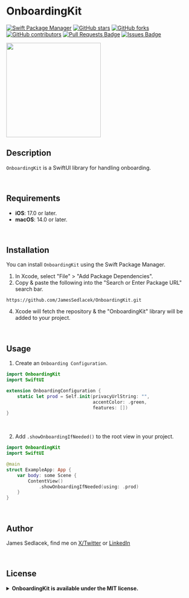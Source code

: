 # OnboardingKit

[![Swift Package Manager](https://img.shields.io/badge/Swift%20Package%20Manager-compatible-brightgreen.svg)](https://github.com/apple/swift-package-manager)
[![GitHub stars](https://img.shields.io/github/stars/JamesSedlacek/OnboardingKit.svg)](https://github.com/JamesSedlacek/OnboardingKit/stargazers)
[![GitHub forks](https://img.shields.io/github/forks/JamesSedlacek/OnboardingKit.svg?color=blue)](https://github.com/JamesSedlacek/OnboardingKit/network)
[![GitHub contributors](https://img.shields.io/github/contributors/JamesSedlacek/OnboardingKit.svg?color=blue)](https://github.com/JamesSedlacek/OnboardingKit/network)
<a href="https://github.com/JamesSedlacek/OnboardingKit/pulls"><img src="https://img.shields.io/github/issues-pr/JamesSedlacek/OnboardingKit" alt="Pull Requests Badge"/></a>
<a href="https://github.com/JamesSedlacek/OnboardingKit/issues"><img src="https://img.shields.io/github/issues/JamesSedlacek/OnboardingKit" alt="Issues Badge"/></a>


<p align="left">
  <img src = "https://github.com/JamesSedlacek/OnboardingKit/blob/main/Assets/OnboardingKitDemo.gif" height="250">
</p>

## Description
`OnboardingKit` is a SwiftUI library for handling onboarding. <br>

<br>

## Requirements

- **iOS**: 17.0 or later.
- **macOS**: 14.0 or later.

<br>

## Installation

You can install `OnboardingKit` using the Swift Package Manager.

1. In Xcode, select "File" > "Add Package Dependencies".
2. Copy & paste the following into the "Search or Enter Package URL" search bar.
```
https://github.com/JamesSedlacek/OnboardingKit.git
```
4. Xcode will fetch the repository & the "OnboardingKit" library will be added to your project.

<br>

## Usage

1. Create an `Onboarding Configuration`.
```swift
import OnboardingKit
import SwiftUI

extension OnboardingConfiguration {
    static let prod = Self.init(privacyUrlString: "",
                                accentColor: .green,
                                features: [])
}
```

<br>

2. Add `.showOnboardingIfNeeded()` to the root view in your project.
```swift
import OnboardingKit
import SwiftUI

@main
struct ExampleApp: App {
    var body: some Scene {
        ContentView()
            .showOnboardingIfNeeded(using: .prod)
    }
}
```

<br>

## Author

James Sedlacek, find me on [X/Twitter](https://twitter.com/jsedlacekjr) or [LinkedIn](https://www.linkedin.com/in/jamessedlacekjr/)

<br>

## License

<details>
  <summary><strong>OnboardingKit is available under the MIT license.</strong></summary>
  <br>

Copyright (c) 2023 James Sedlacek

Permission is hereby granted, free of charge, to any person obtaining a copy
of this software and associated documentation files (the "Software"), to deal
in the Software without restriction, including without limitation the rights
to use, copy, modify, merge, publish, distribute, sublicense, and/or sell
copies of the Software, and to permit persons to whom the Software is
furnished to do so, subject to the following conditions:

The above copyright notice and this permission notice shall be included in
all copies or substantial portions of the Software.

THE SOFTWARE IS PROVIDED "AS IS", WITHOUT WARRANTY OF ANY KIND, EXPRESS OR
IMPLIED, INCLUDING BUT NOT LIMITED TO THE WARRANTIES OF MERCHANTABILITY,
FITNESS FOR A PARTICULAR PURPOSE AND NONINFRINGEMENT. IN NO EVENT SHALL THE
AUTHORS OR COPYRIGHT HOLDERS BE LIABLE FOR ANY CLAIM, DAMAGES OR OTHER
LIABILITY, WHETHER IN AN ACTION OF CONTRACT, TORT OR OTHERWISE, ARISING FROM,
OUT OF OR IN CONNECTION WITH THE SOFTWARE OR THE USE OR OTHER DEALINGS IN
THE SOFTWARE.

</details>


